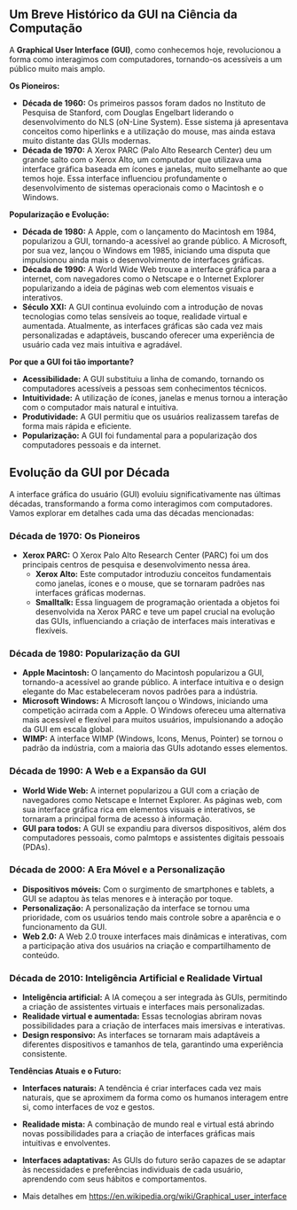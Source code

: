 ## Um Breve Histórico da GUI na Ciência da Computação

A **Graphical User Interface (GUI)**, como conhecemos hoje, revolucionou a forma como interagimos com computadores, tornando-os acessíveis a um público muito mais amplo. 

**Os Pioneiros:**

* **Década de 1960:** Os primeiros passos foram dados no Instituto de Pesquisa de Stanford, com Douglas Engelbart liderando o desenvolvimento do NLS (oN-Line System). Esse sistema já apresentava conceitos como hiperlinks e a utilização do mouse, mas ainda estava muito distante das GUIs modernas.
* **Década de 1970:** A Xerox PARC (Palo Alto Research Center) deu um grande salto com o Xerox Alto, um computador que utilizava uma interface gráfica baseada em ícones e janelas, muito semelhante ao que temos hoje. Essa interface influenciou profundamente o desenvolvimento de sistemas operacionais como o Macintosh e o Windows.

**Popularização e Evolução:**

* **Década de 1980:** A Apple, com o lançamento do Macintosh em 1984, popularizou a GUI, tornando-a acessível ao grande público. A Microsoft, por sua vez, lançou o Windows em 1985, iniciando uma disputa que impulsionou ainda mais o desenvolvimento de interfaces gráficas.
* **Década de 1990:** A World Wide Web trouxe a interface gráfica para a internet, com navegadores como o Netscape e o Internet Explorer popularizando a ideia de páginas web com elementos visuais e interativos.
* **Século XXI:** A GUI continua evoluindo com a introdução de novas tecnologias como telas sensíveis ao toque, realidade virtual e aumentada. Atualmente, as interfaces gráficas são cada vez mais personalizadas e adaptáveis, buscando oferecer uma experiência de usuário cada vez mais intuitiva e agradável.

**Por que a GUI foi tão importante?**

* **Acessibilidade:** A GUI substituiu a linha de comando, tornando os computadores acessíveis a pessoas sem conhecimentos técnicos.
* **Intuitividade:** A utilização de ícones, janelas e menus tornou a interação com o computador mais natural e intuitiva.
* **Produtividade:** A GUI permitiu que os usuários realizassem tarefas de forma mais rápida e eficiente.
* **Popularização:** A GUI foi fundamental para a popularização dos computadores pessoais e da internet.

## Evolução da GUI por Década

A interface gráfica do usuário (GUI) evoluiu significativamente nas últimas décadas, transformando a forma como interagimos com computadores. Vamos explorar em detalhes cada uma das décadas mencionadas:

### Década de 1970: Os Pioneiros
* **Xerox PARC:** O Xerox Palo Alto Research Center (PARC) foi um dos principais centros de pesquisa e desenvolvimento nessa área. 
  * **Xerox Alto:** Este computador introduziu conceitos fundamentais como janelas, ícones e o mouse, que se tornaram padrões nas interfaces gráficas modernas.
  * **Smalltalk:** Essa linguagem de programação orientada a objetos foi desenvolvida na Xerox PARC e teve um papel crucial na evolução das GUIs, influenciando a criação de interfaces mais interativas e flexíveis.

### Década de 1980: Popularização da GUI
* **Apple Macintosh:** O lançamento do Macintosh popularizou a GUI, tornando-a acessível ao grande público. A interface intuitiva e o design elegante do Mac estabeleceram novos padrões para a indústria.
* **Microsoft Windows:** A Microsoft lançou o Windows, iniciando uma competição acirrada com a Apple. O Windows ofereceu uma alternativa mais acessível e flexível para muitos usuários, impulsionando a adoção da GUI em escala global.
* **WIMP:** A interface WIMP (Windows, Icons, Menus, Pointer) se tornou o padrão da indústria, com a maioria das GUIs adotando esses elementos.

### Década de 1990: A Web e a Expansão da GUI
* **World Wide Web:** A internet popularizou a GUI com a criação de navegadores como Netscape e Internet Explorer. As páginas web, com sua interface gráfica rica em elementos visuais e interativos, se tornaram a principal forma de acesso à informação.
* **GUI para todos:** A GUI se expandiu para diversos dispositivos, além dos computadores pessoais, como palmtops e assistentes digitais pessoais (PDAs).

### Década de 2000: A Era Móvel e a Personalização
* **Dispositivos móveis:** Com o surgimento de smartphones e tablets, a GUI se adaptou às telas menores e à interação por toque.
* **Personalização:** A personalização da interface se tornou uma prioridade, com os usuários tendo mais controle sobre a aparência e o funcionamento da GUI.
* **Web 2.0:** A Web 2.0 trouxe interfaces mais dinâmicas e interativas, com a participação ativa dos usuários na criação e compartilhamento de conteúdo.

### Década de 2010: Inteligência Artificial e Realidade Virtual
* **Inteligência artificial:** A IA começou a ser integrada às GUIs, permitindo a criação de assistentes virtuais e interfaces mais personalizadas.
* **Realidade virtual e aumentada:** Essas tecnologias abriram novas possibilidades para a criação de interfaces mais imersivas e interativas.
* **Design responsivo:** As interfaces se tornaram mais adaptáveis a diferentes dispositivos e tamanhos de tela, garantindo uma experiência consistente.

**Tendências Atuais e o Futuro:**

* **Interfaces naturais:** A tendência é criar interfaces cada vez mais naturais, que se aproximem da forma como os humanos interagem entre si, como interfaces de voz e gestos.
* **Realidade mista:** A combinação de mundo real e virtual está abrindo novas possibilidades para a criação de interfaces gráficas mais intuitivas e envolventes.
* **Interfaces adaptativas:** As GUIs do futuro serão capazes de se adaptar às necessidades e preferências individuais de cada usuário, aprendendo com seus hábitos e comportamentos.

* Mais detalhes em https://en.wikipedia.org/wiki/Graphical_user_interface
